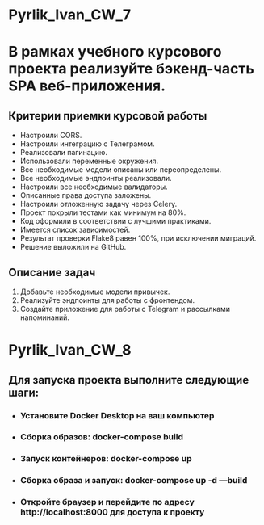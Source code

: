 # Pyrlik_Ivan_CW_7

# В рамках учебного курсового проекта реализуйте бэкенд-часть SPA веб-приложения.

## Критерии приемки курсовой работы
* Настроили CORS.
* Настроили интеграцию с Телеграмом.
* Реализовали пагинацию.
* Использовали переменные окружения.
* Все необходимые модели описаны или переопределены.
* Все необходимые эндпоинты реализовали.
* Настроили все необходимые валидаторы.
* Описанные права доступа заложены.
* Настроили отложенную задачу через Celery.
* Проект покрыли тестами как минимум на 80%.
* Код оформили в соответствии с лучшими практиками.
* Имеется список зависимостей.
* Результат проверки Flake8 равен 100%, при исключении миграций.
* Решение выложили на GitHub.

## Описание задач
1. Добавьте необходимые модели привычек.
2. Реализуйте эндпоинты для работы с фронтендом.
3. Создайте приложение для работы с Telegram и рассылками напоминаний.

# Pyrlik_Ivan_CW_8

## Для запуска проекта выполните следующие шаги:

* ### Установите Docker Desktop на ваш компьютер

* ### Сборка образов: docker-compose build

* ### Запуск контейнеров: docker-compose up

* ### Сборка образа и запуск: docker-compose up -d —build

* ### Откройте браузер и перейдите по адресу http://localhost:8000 для доступа к проекту